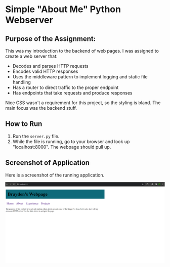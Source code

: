 # Simple "About Me" Python Webserver

## Purpose of the Assignment: 
This was my introduction to the backend of web pages. I was assigned to create a web server that:
  * Decodes and parses HTTP requests
  * Encodes valid HTTP responses
  * Uses the middleware pattern to implement logging and static file handling
  * Has a router to direct traffic to the proper endpoint
  * Has endpoints that take requests and produce responses

Nice CSS wasn't a requirement for this project, so the styling is bland. The main focus was the backend stuff.

## How to Run
1. Run the `server.py` file.
2. While the file is running, go to your browser and look up "localhost:8000". The webpage should pull up.

## Screenshot of Application
Here is a screenshot of the running application.

![Home page](./README%20Assets/python_webserver.png)
